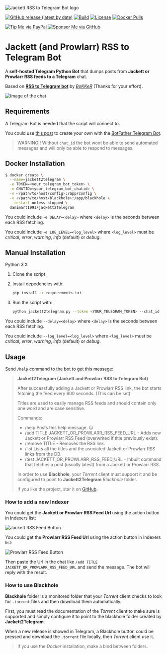 ![Jackett RSS to Telegram Bot logo](https://github.com/danimart1991/jackett2telegram/blob/main/docs/images/logo.png?raw=true)

[![GitHub release (latest by date)](https://img.shields.io/github/v/release/danimart1991/jackett2telegram)](https://github.com/danimart1991/jackett2telegram/releases)
[![Build](https://img.shields.io/github/actions/workflow/status/danimart1991/jackett2telegram/deploy.yml)](https://github.com/danimart1991/jackett2telegram/actions/workflows/deploy.yml)
[![License](https://img.shields.io/github/license/danimart1991/jackett2telegram)](https://github.com/danimart1991/jackett2telegram/blob/main/LICENSE)
[![Docker Pulls](https://img.shields.io/docker/pulls/danimart1991/jackett2telegram)](https://hub.docker.com/r/danimart1991/jackett2telegram)

[![Tip Me via PayPal](https://img.shields.io/badge/PayPal-tip%20me-blue?logo=paypal&style=flat)](https://www.paypal.me/danimart1991)
[![Sponsor Me via GitHub](https://img.shields.io/badge/GitHub-sponsor%20me-blue?logo=github&style=flat)](https://github.com/sponsors/danimart1991)

# Jackett (and Prowlarr) RSS to Telegram Bot

A **self-hosted Telegram Python Bot** that dumps posts from **Jackett or Prowlarr RSS feeds to a Telegram** chat.

Based on [**RSS to Telegram bot**](https://github.com/BoKKeR/RSS-to-Telegram-Bot) by [_BoKKeR_](https://github.com/BoKKeR) (Thanks for your effort).

![Image of the chat](https://github.com/danimart1991/jackett2telegram/blob/main/docs/images/example.png?raw=true)

## Requirements

A Telegram Bot is needed that the script will connect to.

You could use [this post](https://www.danielmartingonzalez.com/en/home-assistant-notifications-on-telegram/) to create your own with the [BotFather Telegram Bot](https://telegram.me/botfather).

> WARNING!! Without `chat_id` the bot wont be able to send automated messages and will only be able to respond to messages.

## Docker Installation

```bash
$ docker create \
  --name=jackett2telegram \
  -e TOKEN=<your_telegram_bot_token> \
  -e CHATID=<your_telegram_bot_chatid> \
  -v </path/to/host/config>:/app/config \
  -v </path/to/host/blackhole>:/app/blackhole \
  --restart unless-stopped \
  danimart1991/jackett2telegram
```

You could include `-e DELAY=<delay>` where `<delay>` is the seconds between each RSS fetching.

You could include `-e LOG_LEVEL=<log_level>` where `<log_level>` must be _critical_, _error_, _warning_, _info_ (default) or _debug_.

## Manual Installation

Python 3.X

1. Clone the script
2. Install depedencies with:

   ```bash
   pip install -r requirements.txt
   ```

5. Run the script with:

   ```bash
   python jackett2telegram.py --token <YOUR_TELEGRAM_TOKEN> --chat_id <YOUR_TELEGRAM_CHAT_ID>
   ```

You could include `--delay=<delay>` where `<delay>` is the seconds between each RSS fetching.

You could include `--log_level=<log_level>` where `<log_level>` must be _critical_, _error_, _warning_, _info_ (default) or _debug_.

## Usage

Send `/help` command to the bot to get this message:

> **Jackett2Telegram (Jackett and Prowlarr RSS to Telegram Bot)**
>
> After successfully adding a Jackett or Prowlarr RSS link, the bot starts fetching the feed every 600 seconds. (This can be set)
>
> Titles are used to easily manage RSS feeds and should contain only one word and are case sensitive.
>
> Commands:
>
> - /help Posts this help message. 😑
> - /add TITLE JACKETT_OR_PROWLARR_RSS_FEED_URL - Adds new Jackett or Prowlarr RSS Feed (overwrited if title previously exist).
> - /remove TITLE - Removes the RSS link.
> - /list Lists all the titles and the asociated Jackett or Prowlarr RSS links from the DB.
> - /test JACKETT_OR_PROWLARR_RSS_FEED_URL - Inbuilt command that fetches a post (usually latest) from a Jackett or Prowlarr RSS.
>
> In order to use **Blackhole**, your _Torrent_ client must support it and be configured to point to **Jackett2Telegram** _Blackhole_ folder.
>
> If you like the project, star it on [GitHub](https://github.com/danimart1991/jackett2telegram).

### How to add a new Indexer

You could get the **Jackett or Prowlarr RSS Feed Url** using the action button in Indexers list:

![Jackett RSS Feed Button](https://github.com/danimart1991/jackett2telegram/blob/main/docs/images/rssfeed-jackett.png?raw=true)

You could get the **Prowlarr RSS Feed Url** using the action button in Indexers list:

![Prowlarr RSS Feed Button](https://github.com/danimart1991/jackett2telegram/blob/main/docs/images/rssfeed-prowlarr.png?raw=true)

Then paste the Url in the chat like `/add TITLE JACKETT_OR_PROWLARR_RSS_FEED_URL` and send the message. The bot will reply with the result.

### How to use Blackhole

**Blackhole** folder is a monitored folder that your _Torrent_ client checks to look for `.torrent` files and then download them automatically.

First, you must read the documentation of the _Torrent_ client to make sure is supported and simply configure it to point to the blackhole folder created by **Jackett2Telegram**.

When a new release is showed in Telegram, a Blackhole button could be pressed and download the `.torrent` file locally, then _Torrent_ client use it.

> If you use the _Docker_ installation, make a bind between folders.
